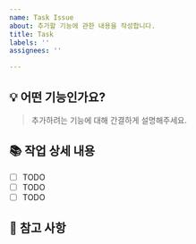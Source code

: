 ```yaml
---
name: Task Issue
about: 추가할 기능에 관한 내용을 작성합니다.
title: Task
labels: ''
assignees: ''

---
```


## 💡 어떤 기능인가요?

> 추가하려는 기능에 대해 간결하게 설명해주세요.

## 📚 작업 상세 내용
- [ ] TODO
- [ ] TODO
- [ ] TODO

## 👏 참고 사항
